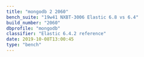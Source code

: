 ```yaml
---
title: "mongodb 2 2060"
bench_suite: "19w41 NXBT-3006 Elastic 6.8 vs 6.4"
build_number: "2060"
dbprofile: "mongodb"
classifier: "Elastic 6.4.2 reference"
date: 2019-10-08T13:00:45
type: "bench"
---
```

